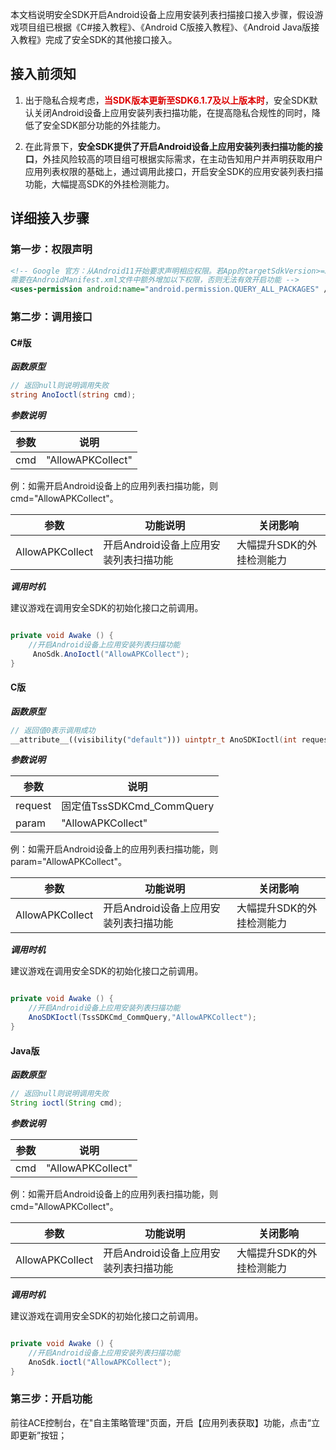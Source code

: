 
本文档说明安全SDK开启Android设备上应用安装列表扫描接口接入步骤，假设游戏项目组已根据《C#接入教程》、《Android C版接入教程》、《Android Java版接入教程》完成了安全SDK的其他接口接入。

## 接入前须知

1. 出于隐私合规考虑，**<font color="#dd0000">当SDK版本更新至SDK6.1.7及以上版本时</font>**，安全SDK默认关闭Android设备上应用安装列表扫描功能，在提高隐私合规性的同时，降低了安全SDK部分功能的外挂能力。

2. 在此背景下，**安全SDK提供了开启Android设备上应用安装列表扫描功能的接口**，外挂风险较高的项目组可根据实际需求，在主动告知用户并声明获取用户应用列表权限的基础上，通过调用此接口，开启安全SDK的应用安装列表扫描功能，大幅提高SDK的外挂检测能力。

## 详细接入步骤

### 第一步：权限声明

```xml
<!-- Google 官方：从Android11开始要求声明相应权限。若App的targetSdkVersion>=30，
需要在AndroidManifest.xml文件中额外增加以下权限，否则无法有效开启功能 -->
<uses-permission android:name="android.permission.QUERY_ALL_PACKAGES" />
```

### 第二步：调用接口

#### C#版

***函数原型***

```csharp
// 返回null则说明调用失败 
string AnoIoctl(string cmd);
```

***参数说明***

参数 | 说明
-----|----
cmd | "AllowAPKCollect"

例：如需开启Android设备上的应用列表扫描功能，则cmd="AllowAPKCollect"。

| 参数 | 功能说明 | 关闭影响 |
| ------- | ------ | ------ |
| AllowAPKCollect | 开启Android设备上应用安装列表扫描功能 | 大幅提升SDK的外挂检测能力|

***调用时机***

建议游戏在调用安全SDK的初始化接口之前调用。

```csharp

private void Awake () {
    //开启Android设备上应用安装列表扫描功能
     AnoSdk.AnoIoctl("AllowAPKCollect");
}
```

#### C版

***函数原型***

```cpp
// 返回值0表示调用成功
__attribute__((visibility("default"))) uintptr_t AnoSDKIoctl(int request, const char *cmd);
```

***参数说明***

参数 | 说明
-----|----
request | 固定值TssSDKCmd_CommQuery
param | "AllowAPKCollect"

例：如需开启Android设备上的应用列表扫描功能，则param="AllowAPKCollect"。

| 参数 | 功能说明 | 关闭影响 |
| ------- | ------ | ------ |
| AllowAPKCollect | 开启Android设备上应用安装列表扫描功能 | 大幅提升SDK的外挂检测能力|

***调用时机***

建议游戏在调用安全SDK的初始化接口之前调用。

```csharp

private void Awake () {
    //开启Android设备上应用安装列表扫描功能
    AnoSDKIoctl(TssSDKCmd_CommQuery,"AllowAPKCollect");
}
```

#### Java版

***函数原型***

```java
// 返回null则说明调用失败 
String ioctl(String cmd);
```

***参数说明***

参数 | 说明
-----|----
cmd | "AllowAPKCollect"

例：如需开启Android设备上的应用列表扫描功能，则cmd="AllowAPKCollect"。

| 参数 | 功能说明 | 关闭影响 |
| ------- | ------ | ------ |
| AllowAPKCollect | 开启Android设备上应用安装列表扫描功能 | 大幅提升SDK的外挂检测能力|

***调用时机***

建议游戏在调用安全SDK的初始化接口之前调用。

```csharp

private void Awake () {
    //开启Android设备上应用安装列表扫描功能
    AnoSdk.ioctl("AllowAPKCollect");
}
```

### 第三步：开启功能

前往ACE控制台，在"自主策略管理"页面，开启【应用列表获取】功能，点击“立即更新”按钮；